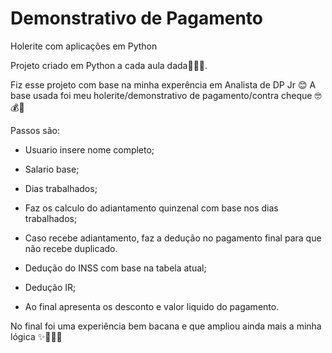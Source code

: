 # Demonstrativo de Pagamento
 Holerite com aplicações em Python
 
Projeto criado em Python a cada aula dada👩🏻‍💻.

Fiz esse projeto com base na minha experência em Analista de DP Jr 😊 
A base usada foi meu holerite/demonstrativo de pagamento/contra cheque 🤓💰💸

Passos são:

- Usuario insere nome completo;
- Salario base;
- Dias trabalhados;

- Faz os calculo do adiantamento quinzenal com base nos dias trabalhados;
- Caso recebe adiantamento, faz a dedução no pagamento final para que não recebe duplicado.

- Dedução do INSS com base na tabela atual;
- Dedução IR;
- Ao final apresenta os desconto e valor liquido do pagamento.

No final foi uma experiência bem bacana e que ampliou ainda mais a minha lógica ✨💫🤩🥳
